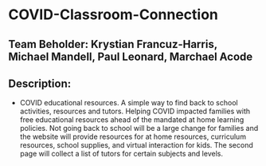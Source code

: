 # COVID-Classroom-Connection

## Team Beholder: Krystian Francuz-Harris, Michael Mandell, Paul Leonard, Marchael Acode

## Description: 
- COVID educational resources. A simple way to find back to school activities, resources and tutors. Helping COVID impacted families with free educational resources ahead of the mandated at home learning policies. Not going back to school will be a large change for families and the website will provide resources for at home resources, curriculum resources, school supplies, and virtual interaction for kids. The second page will collect a list of tutors for certain subjects and levels.
